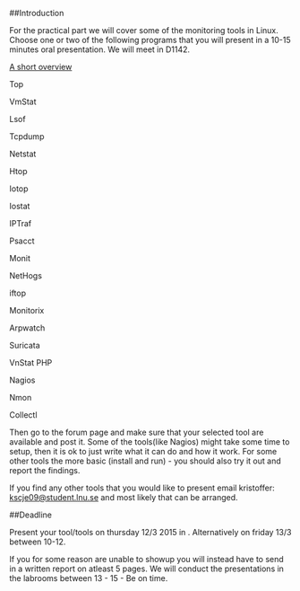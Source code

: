 ##Introduction


For the practical part we will cover some of the monitoring tools in Linux. Choose one or two of the following programs that you will present in a 10-15 minutes oral presentation. We will meet in D1142.

[A short overview](http://www.tecmint.com/command-line-tools-to-monitor-linux-performance/)

Top

VmStat

Lsof

Tcpdump

Netstat

Htop

Iotop

Iostat

IPTraf

Psacct

Monit

NetHogs

iftop

Monitorix

Arpwatch

Suricata

VnStat PHP

Nagios

Nmon

Collectl

Then go to the forum page and make sure that your selected tool are available and post it. Some of the tools(like Nagios) might take some time to setup, then it is ok to just write what it can do and how it work. For some other tools the more basic (install and run) - you should also try it out and report the findings.

If you find any other tools that you would like to present email kristoffer: kscje09@student.lnu.se and most likely that can be arranged.

##Deadline

Present your tool/tools on thursday 12/3 2015 in . Alternatively on friday 13/3 between 10-12.

If you for some reason are unable to showup you will instead have to send in a written report on atleast 5 pages. We will conduct the presentations in the labrooms between 13 - 15 - Be on time. 
